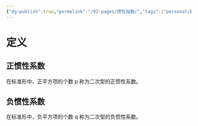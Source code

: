 ```yaml
---
{"dg-publish":true,"permalink":"/02-pages/惯性指数/","tags":["personal/blog","概念","线性代数/二次型"]}
---
```


# 定义
## 正惯性系数
在标准形中，正平方项的个数 p 称为二次型的正惯性系数。
## 负惯性系数
在标准形中，负平方项的个数 q 称为二次型的负惯性系数。
